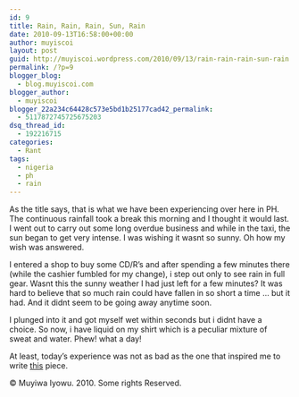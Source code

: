 ```yaml
---
id: 9
title: Rain, Rain, Rain, Sun, Rain
date: 2010-09-13T16:58:00+00:00
author: muyiscoi
layout: post
guid: http://muyiscoi.wordpress.com/2010/09/13/rain-rain-rain-sun-rain
permalink: /?p=9
blogger_blog:
  - blog.muyiscoi.com
blogger_author:
  - muyiscoi
blogger_22a234c64428c573e5bd1b25177cad42_permalink:
  - 5117872745725675203
dsq_thread_id:
  - 192216715
categories:
  - Rant
tags:
  - nigeria
  - ph
  - rain
---
```

As the title says, that is what we have been experiencing over here in PH. The continuous rainfall took a break this morning and I thought it would last. I went out to carry out some long overdue business and while in the taxi, the sun began to get very intense. I was wishing it wasnt so sunny. Oh how my wish was answered.

I entered a shop to buy some CD/R&#8217;s and after spending a few minutes there (while the cashier fumbled for my change), i step out only to see rain in full gear. Wasnt this the sunny weather I had just left for a few minutes? It was hard to believe that so much rain could have fallen in so short a time &#8230; but it had. And it didnt seem to be going away anytime soon.

I plunged into it and got myself wet within seconds but i didnt have a choice. So now, i have liquid on my shirt which is a peculiar mixture of sweat and water. Phew! what a day!

At least, today&#8217;s experience was not as bad as the one that inspired me to write [this](http://www.naijastories.com/2010/08/rainy-day/) piece.

<div class="blogger-post-footer">
  © Muyiwa Iyowu. 2010. Some rights Reserved.
</div>